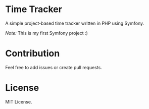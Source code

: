 # Time Tracker

A simple project-based time tracker written in PHP using Symfony.

*Note:* This is my first Symfony project :)

# Contribution

Feel free to add issues or create pull requests.

# License

MIT License.